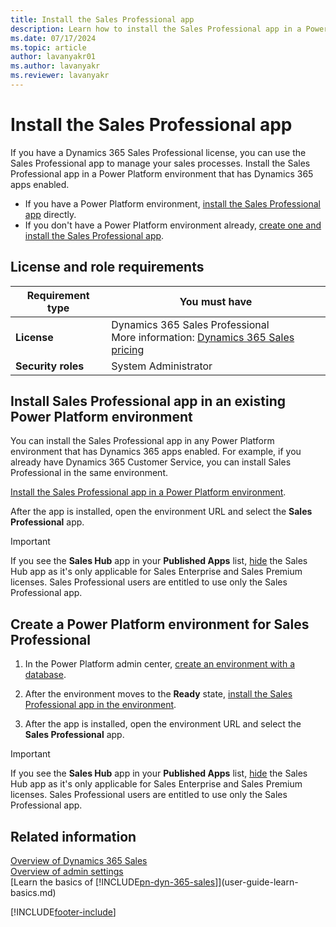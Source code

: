 ```yaml
---
title: Install the Sales Professional app
description: Learn how to install the Sales Professional app in a Power Platform environment that has Dynamics 365 apps enabled.
ms.date: 07/17/2024
ms.topic: article
author: lavanyakr01
ms.author: lavanyakr
ms.reviewer: lavanyakr
---
```


# Install the Sales Professional app

If you have a Dynamics 365 Sales Professional license, you can use the Sales Professional app to manage your sales processes. Install the Sales Professional app in a Power Platform environment that has Dynamics 365 apps enabled. 

- If you have a Power Platform environment, [install the Sales Professional app](provision-sales-professional-instance.md#install-app) directly.
- If you don't have a Power Platform environment already, [create one and install the Sales Professional app](#create-a-power-platform-environment-for-sales-professional).

## License and role requirements

| Requirement type | You must have |
|-----------------------|---------|
| **License** | Dynamics 365 Sales Professional<br>More information: [Dynamics 365 Sales pricing](https://dynamics.microsoft.com/sales/pricing/) |
| **Security roles** | System Administrator<br>|

<a name="install-app"></a>
## Install Sales Professional app in an existing Power Platform environment

You can install the Sales Professional app in any Power Platform environment that has Dynamics 365 apps enabled. For example, if you already have Dynamics 365 Customer Service, you can install Sales Professional in the same environment.

[Install the Sales Professional app in a Power Platform environment](/power-platform/admin/manage-apps#install-an-app).

After the app is installed, open the environment URL and select the **Sales Professional** app.

> [!IMPORTANT]
> If you see the **Sales Hub** app in your **Published Apps** list, [hide](/power-apps/maker/model-driven-apps/deactivate-app) the Sales Hub app as it's only applicable for Sales Enterprise and Sales Premium licenses. Sales Professional users are entitled to use only the Sales Professional app.

## Create a Power Platform environment for Sales Professional

1. In the Power Platform admin center, [create an environment with a database](/power-platform/admin/create-environment#create-an-environment-with-a-database).

1. After the environment moves to the **Ready** state, [install the Sales Professional app in the environment](/power-platform/admin/manage-apps#install-an-app).
1. After the app is installed, open the environment URL and select the **Sales Professional** app.

> [!IMPORTANT]
> If you see the **Sales Hub** app in your **Published Apps** list, [hide](/power-apps/maker/model-driven-apps/deactivate-app) the Sales Hub app as it's only applicable for Sales Enterprise and Sales Premium licenses. Sales Professional users are entitled to use only the Sales Professional app.

## Related information

[Overview of Dynamics 365 Sales](overview.md)  
[Overview of admin settings](admin-settings-overview.md)  
[Learn the basics of [!INCLUDE[pn-dyn-365-sales](../includes/pn-dyn-365-sales.md)]](user-guide-learn-basics.md)

[!INCLUDE[footer-include](../includes/footer-banner.md)]
